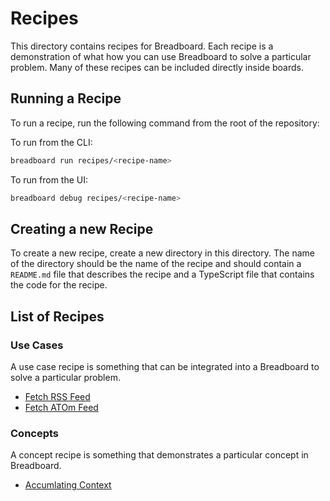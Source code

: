# Recipes

This directory contains recipes for Breadboard. Each recipe is a demonstration of what how you can use Breadboard to solve a particular problem. Many of these recipes can be included directly inside boards.

## Running a Recipe

To run a recipe, run the following command from the root of the repository:

To run from the CLI:

```bash
breadboard run recipes/<recipe-name>
```

To run from the UI:

```bash
breadboard debug recipes/<recipe-name>
```

## Creating a new Recipe

To create a new recipe, create a new directory in this directory. The name of the directory should be the name of the recipe and should contain a `README.md` file that describes the recipe and a TypeScript file that contains the code for the recipe.

## List of Recipes

### Use Cases

A use case recipe is something that can be integrated into a Breadboard to solve a particular problem.

- [Fetch RSS Feed](./use-case/fetch-rss/README.md)
- [Fetch ATOm Feed](./use-case/fetch-atom/README.md)

### Concepts

A concept recipe is something that demonstrates a particular concept in Breadboard.

- [Accumlating Context](./concept/accumulating-context/README.md)
